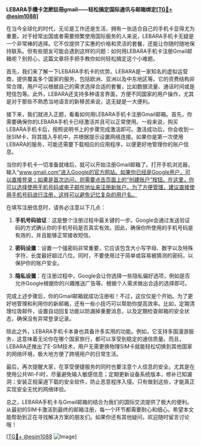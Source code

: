 **LEBARA手機卡怎麽註冊gmail——轻松搞定国际通讯与邮箱绑定[[TG💪+ @esim1088](https://t.me/s/esim1088)]**

在当今全球化的时代，无论是工作还是生活，拥有一张适合自己的手机卡显得尤为重要。对于经常出国或者需要频繁使用国际服务的人来说，LEBARA手机卡无疑是一个非常棒的选择。它不仅提供了实惠的价格和灵活的套餐，还能让你随时随地保持联系。但有些朋友可能会遇到这样的问题：如何用LEBARA手机卡注册Gmail邮箱呢？别担心，这篇文章将手把手教你如何轻松搞定这个小难题。

首先，我们来了解一下LEBARA手机卡的优势。LEBARA是一家知名的虚拟运营商，提供覆盖多个国家的服务，包括欧洲、亚洲以及中东地区等。它的资费结构非常合理，用户可以根据自己的需求选择合适的套餐，比如数据流量、通话时间或是短信包等。此外，LEBARA还支持多种语言界面，方便不同国家的用户操作，尤其是对于那些不熟悉当地语言的新移民来说，这无疑是一大便利。

接下来，我们就进入正题，看看如何用LEBARA手机卡注册Gmail邮箱。首先，你需要确保你的LEBARA手机卡已经激活并且可以正常使用。一般来说，购买LEBARA手机卡后，按照说明书上的步骤完成激活即可。激活成功后，你会收到一张SIM卡，将其插入手机中，并根据提示设置网络连接。如果你是第一次使用LEBARA的服务，可能还需要下载相应的应用程序，以便更好地管理你的账户信息。

当你的手机卡一切准备就绪后，就可以开始注册Gmail邮箱了。打开手机浏览器，输入“www.gmail.com”进入Google的官方网站。如果你已经是Google用户，可以直接登录；如果是首次访问，则需要点击页面上的“创建账户”按钮。在这里，你可以选择使用手机号码或电子邮件地址来注册新账户。为了方便管理，建议直接使用手机号码进行注册，这样可以避免记忆复杂的用户名。

在填写注册信息时，请务必注意以下几点：

1. **手机号码验证**：这是整个注册过程中最关键的一步。Google会通过发送验证码的方式确认你的手机号码是否真实有效。因此，确保你所使用的手机号码是有效的，并且能够正常接收短信。

2. **密码设置**：设置一个强密码非常重要，它应该包含大小写字母、数字以及特殊字符，长度最好超过八位。同时，不要使用过于简单或容易被猜测的密码，以保护你的账户安全。

3. **隐私设置**：在注册过程中，Google会让你选择一些隐私偏好选项，例如是否允许Google根据你的兴趣推送广告等。根据个人需求做出合适的选择即可。

完成上述步骤后，你的Gmail邮箱就成功注册啦！不过，这仅仅是个开始。为了更好地管理和利用你的新邮箱，还有一些小技巧可以帮助你提高效率。比如，定期清理垃圾邮件，设置自动回复功能以防漏掉重要消息，以及定期检查邮箱的安全状态，确保没有异常登录记录。

除此之外，LEBARA手机卡本身也具备许多实用的功能。例如，它支持多国漫游服务，这意味着无论你在哪个国家旅行，都可以享受到稳定的通信质量。而且，LEBARA还推出了E-SIM技术，用户无需更换物理SIM卡就能轻松切换到其他国家的网络环境，极大地方便了跨境用户的日常生活。

最后，再次提醒大家，在享受便捷服务的同时也要注意个人信息的安全。尤其是在使用公共Wi-Fi时，尽量避免输入敏感信息；定期更新设备系统版本，修补已知漏洞；安装正规渠道下载的安全软件，防止恶意程序入侵。只有做到这些，才能真正实现安全无忧的网络体验。

总之，LEBARA手机卡与Gmail邮箱的结合为我们的国际交流提供了极大的便利。从最初的SIM卡激活到最终的邮箱注册，每一个环节都需要耐心和细心。希望本文能帮助到正在寻找解决方案的朋友们。如果你还有其他疑问，欢迎随时留言讨论哦！

[[TG💪+ @esim1088](https://t.me/s/esim1088) ![Image](https://i.postimg.cc/4NQfJmqS/Snipaste-2025-05-13-00-14-12.png)]
